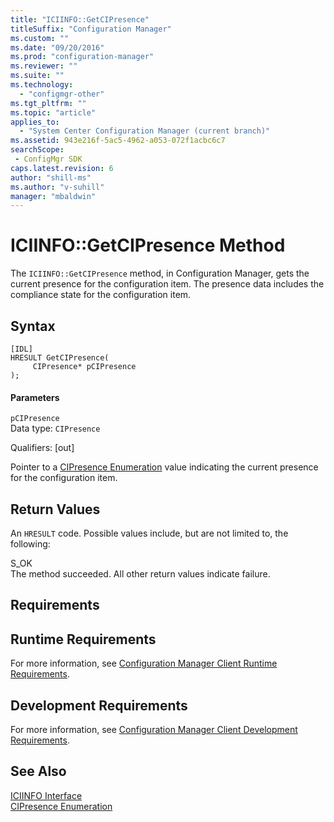 ```yaml
---
title: "ICIINFO::GetCIPresence"
titleSuffix: "Configuration Manager"
ms.custom: ""
ms.date: "09/20/2016"
ms.prod: "configuration-manager"
ms.reviewer: ""
ms.suite: ""
ms.technology:
  - "configmgr-other"
ms.tgt_pltfrm: ""
ms.topic: "article"
applies_to:
  - "System Center Configuration Manager (current branch)"
ms.assetid: 943e216f-5ac5-4962-a053-072f1acbc6c7searchScope: - ConfigMgr SDK
caps.latest.revision: 6
author: "shill-ms"
ms.author: "v-suhill"
manager: "mbaldwin"
---
```

# ICIINFO::GetCIPresence Method
The `ICIINFO::GetCIPresence` method, in Configuration Manager, gets the current presence for the configuration item. The presence data includes the compliance state for the configuration item.  

## Syntax  

```  
[IDL]  
HRESULT GetCIPresence(  
     CIPresence* pCIPresence  
);  
```  

#### Parameters  
 `pCIPresence`  
 Data type: `CIPresence`  

 Qualifiers: [out]  

 Pointer to a [CIPresence Enumeration](../../../../../develop/reference/core/clients/client-classes/cipresence-enumeration.md) value indicating the current presence for the configuration item.  

## Return Values  
 An `HRESULT` code. Possible values include, but are not limited to, the following:  

 S_OK  
 The method succeeded. All other return values indicate failure.  

## Requirements  

## Runtime Requirements  
 For more information, see [Configuration Manager Client Runtime Requirements](../../../../../develop/core/reqs/client-runtime-requirements.md).  

## Development Requirements  
 For more information, see [Configuration Manager Client Development Requirements](../../../../../develop/core/reqs/client-development-requirements.md).  

## See Also  
 [ICIINFO Interface](../../../../../develop/reference/core/clients/client-classes/iciinfo-interface.md)   
 [CIPresence Enumeration](../../../../../develop/reference/core/clients/client-classes/cipresence-enumeration.md)
